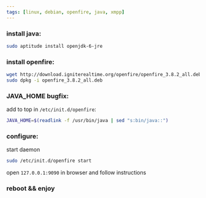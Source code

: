 ```yaml
---
tags: [linux, debian, openfire, java, xmpp]
---
```


### install java:

```bash
sudo aptitude install openjdk-6-jre
```

### install openfire:

```bash
wget http://download.igniterealtime.org/openfire/openfire_3.8.2_all.deb
sudo dpkg -i openfire_3.8.2_all.deb
```

### JAVA_HOME bugfix:

add to top in `/etc/init.d/openfire`:

```bash
JAVA_HOME=$(readlink -f /usr/bin/java | sed "s:bin/java::")
```

### configure:

start daemon

```bash
sudo /etc/init.d/openfire start
```

open `127.0.0.1:9090` in browser and follow instructions

### reboot && enjoy
